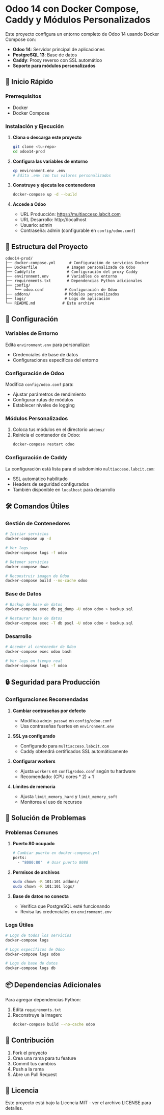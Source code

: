 # Odoo 14 con Docker Compose, Caddy y Módulos Personalizados

Este proyecto configura un entorno completo de Odoo 14 usando Docker Compose con:
- **Odoo 14**: Servidor principal de aplicaciones
- **PostgreSQL 13**: Base de datos
- **Caddy**: Proxy reverso con SSL automático
- **Soporte para módulos personalizados**

## 🚀 Inicio Rápido

### Prerrequisitos
- Docker
- Docker Compose

### Instalación y Ejecución

1. **Clona o descarga este proyecto**
   ```bash
   git clone <tu-repo>
   cd odoo14-prod
   ```

2. **Configura las variables de entorno**
   ```bash
   cp environment.env .env
   # Edita .env con tus valores personalizados
   ```

3. **Construye y ejecuta los contenedores**
   ```bash
   docker-compose up -d --build
   ```

4. **Accede a Odoo**
   - URL Producción: https://multiacceso.labcit.com
   - URL Desarrollo: http://localhost
   - Usuario: admin
   - Contraseña: admin (configurable en `config/odoo.conf`)

## 📁 Estructura del Proyecto

```
odoo14-prod/
├── docker-compose.yml      # Configuración de servicios Docker
├── Dockerfile             # Imagen personalizada de Odoo
├── Caddyfile              # Configuración del proxy Caddy
├── environment.env        # Variables de entorno
├── requirements.txt       # Dependencias Python adicionales
├── config/
│   └── odoo.conf         # Configuración de Odoo
├── addons/               # Módulos personalizados
├── logs/                 # Logs de aplicación
└── README.md            # Este archivo
```

## 🔧 Configuración

### Variables de Entorno
Edita `environment.env` para personalizar:
- Credenciales de base de datos
- Configuraciones específicas del entorno

### Configuración de Odoo
Modifica `config/odoo.conf` para:
- Ajustar parámetros de rendimiento
- Configurar rutas de módulos
- Establecer niveles de logging

### Módulos Personalizados
1. Coloca tus módulos en el directorio `addons/`
2. Reinicia el contenedor de Odoo:
   ```bash
   docker-compose restart odoo
   ```

### Configuración de Caddy
La configuración está lista para el subdominio `multiacceso.labcit.com`:
- SSL automático habilitado
- Headers de seguridad configurados
- También disponible en `localhost` para desarrollo

## 🛠️ Comandos Útiles

### Gestión de Contenedores
```bash
# Iniciar servicios
docker-compose up -d

# Ver logs
docker-compose logs -f odoo

# Detener servicios
docker-compose down

# Reconstruir imagen de Odoo
docker-compose build --no-cache odoo
```

### Base de Datos
```bash
# Backup de base de datos
docker-compose exec db pg_dump -U odoo odoo > backup.sql

# Restaurar base de datos
docker-compose exec -T db psql -U odoo odoo < backup.sql
```

### Desarrollo
```bash
# Acceder al contenedor de Odoo
docker-compose exec odoo bash

# Ver logs en tiempo real
docker-compose logs -f odoo
```

## 🔒 Seguridad para Producción

### Configuraciones Recomendadas

1. **Cambiar contraseñas por defecto**
   - Modifica `admin_passwd` en `config/odoo.conf`
   - Usa contraseñas fuertes en `environment.env`

2. **SSL ya configurado**
   - Configurado para `multiacceso.labcit.com`
   - Caddy obtendrá certificados SSL automáticamente

3. **Configurar workers**
   - Ajusta `workers` en `config/odoo.conf` según tu hardware
   - Recomendado: (CPU cores * 2) + 1

4. **Límites de memoria**
   - Ajusta `limit_memory_hard` y `limit_memory_soft`
   - Monitorea el uso de recursos

## 🐛 Solución de Problemas

### Problemas Comunes

1. **Puerto 80 ocupado**
   ```bash
   # Cambiar puerto en docker-compose.yml
   ports:
     - "8080:80"  # Usar puerto 8080
   ```

2. **Permisos de archivos**
   ```bash
   sudo chown -R 101:101 addons/
   sudo chown -R 101:101 logs/
   ```

3. **Base de datos no conecta**
   - Verifica que PostgreSQL esté funcionando
   - Revisa las credenciales en `environment.env`

### Logs Útiles
```bash
# Logs de todos los servicios
docker-compose logs

# Logs específicos de Odoo
docker-compose logs odoo

# Logs de base de datos
docker-compose logs db
```

## 📦 Dependencias Adicionales

Para agregar dependencias Python:
1. Edita `requirements.txt`
2. Reconstruye la imagen:
   ```bash
   docker-compose build --no-cache odoo
   ```

## 🤝 Contribución

1. Fork el proyecto
2. Crea una rama para tu feature
3. Commit tus cambios
4. Push a la rama
5. Abre un Pull Request

## 📄 Licencia

Este proyecto está bajo la Licencia MIT - ver el archivo LICENSE para detalles.